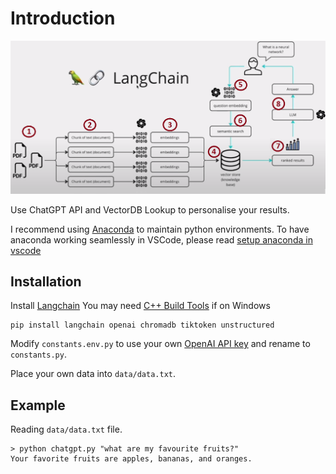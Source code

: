 # Introduction
![Langchain and VectorDB](vectordb-lang-chain.png)

Use ChatGPT API and VectorDB Lookup to personalise your results.

I recommend using [Anaconda](https://www.anaconda.com/download) to maintain python environments.
To have anaconda working seamlessly in VSCode, please read [setup anaconda in vscode](https://opensourceoptions.com/blog/setup-anaconda-python-to-work-with-visual-studio-code-on-windows/)

## Installation
Install [Langchain](https://github.com/hwchase17/langchain)
You may need [C++ Build Tools](https://visualstudio.microsoft.com/visual-cpp-build-tools/) if on Windows

```
pip install langchain openai chromadb tiktoken unstructured
```
Modify `constants.env.py` to use your own [OpenAI API key](https://platform.openai.com/account/api-keys) and rename to `constants.py`.

Place your own data into `data/data.txt`.

## Example
Reading `data/data.txt` file.
```
> python chatgpt.py "what are my favourite fruits?"
Your favorite fruits are apples, bananas, and oranges.
```